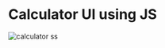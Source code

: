# Calculator UI using JS
![calculator ss](https://user-images.githubusercontent.com/57357842/116991862-a4158600-acee-11eb-8d42-6a634dcbe41a.png)
